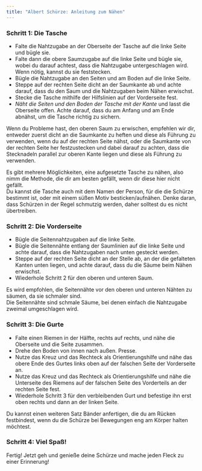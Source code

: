 ```yaml
---
title: "Albert Schürze: Anleitung zum Nähen"
---
```


### Schritt 1: Die Tasche

- Falte die Nahtzugabe an der Oberseite der Tasche auf die linke Seite und bügle sie.
- Falte dann die obere Saumzugabe auf die linke Seite und bügle sie, wobei du darauf achtest, dass die Nahtzugabe untergeschlagen wird. Wenn nötig, kannst du sie feststecken.
- Bügle die Nahtzugabe an den Seiten und am Boden auf die linke Seite.
- Steppe auf der rechten Seite dicht an der Saumkante ab und achte darauf, dass du den Saum und die Nahtzugaben beim Nähen erwischst.
- Stecke die Tasche mithilfe der Hilfslinien auf der Vorderseite fest.
- _Näht die Seiten und den Boden der Tasche mit der Kante_ und lasst die Oberseite offen. Achte darauf, dass du am Anfang und am Ende abnähst, um die Tasche richtig zu sichern.

<Tip>

Wenn du Probleme hast, den oberen Saum zu erwischen, empfehlen wir dir, entweder zuerst dicht an die Saumkante zu heften und diese als Führung zu verwenden, wenn du auf der rechten Seite nähst, oder die Saumkante von der rechten Seite her festzustecken und dabei darauf zu achten, dass die Stecknadeln parallel zur oberen Kante liegen und diese als Führung zu verwenden.

</Tip>

<Note>

Es gibt mehrere Möglichkeiten, eine aufgesetzte Tasche zu nähen, also nimm die Methode, die dir am besten gefällt, wenn dir diese hier nicht gefällt.  
Du kannst die Tasche auch mit dem Namen der Person, für die die Schürze bestimmt ist, oder mit einem süßen Motiv besticken/aufnähen. Denke daran, dass Schürzen in der Regel schmutzig werden, daher solltest du es nicht übertreiben.

</Note>

### Schritt 2: Die Vorderseite

- Bügle die Seitennahtzugaben auf die linke Seite.
- Bügle die Seitennähte entlang der Saumlinien auf die linke Seite und achte darauf, dass die Nahtzugaben nach unten gesteckt werden.
- Steppe auf der rechten Seite dicht an der Stelle ab, an der die gefalteten Kanten unten liegen, und achte darauf, dass du die Säume beim Nähen erwischst.
- Wiederhole Schritt 2 für den oberen und unteren Saum.

<Note>

Es wird empfohlen, die Seitennähte vor den oberen und unteren Nähten zu säumen, da sie schmaler sind.  
Die Seitennähte sind schmale Säume, bei denen einfach die Nahtzugabe zweimal umgeschlagen wird.

</Note>

### Schritt 3: Die Gurte

- Falte einen Riemen in der Hälfte, rechts auf rechts, und nähe die Oberseite und die Seite zusammen.
- Drehe den Boden von innen nach außen. Presse.
- Nutze das Kreuz und das Rechteck als Orientierungshilfe und nähe das obere Ende des Gurtes links oben auf der falschen Seite der Vorderseite an.
- Nutze das Kreuz und das Rechteck als Orientierungshilfe und nähe die Unterseite des Riemens auf der falschen Seite des Vorderteils an der rechten Seite fest.
- Wiederhole Schritt 3 für den verbleibenden Gurt und befestige ihn erst oben rechts und dann an der linken Seite.

<Note>

Du kannst einen weiteren Satz Bänder anfertigen, die du am Rücken festbindest, wenn du die Schürze bei Bewegungen eng am Körper halten möchtest.

</Note>

### Schritt 4: Viel Spaß!

Fertig! Jetzt geh und genieße deine Schürze und mache jeden Fleck zu einer Erinnerung!
